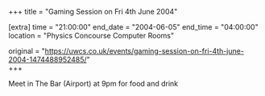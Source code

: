 +++
title = "Gaming Session on Fri 4th June 2004"

[extra]
time = "21:00:00"
end_date = "2004-06-05"
end_time = "04:00:00"
location = "Physics Concourse Computer Rooms"

original = "https://uwcs.co.uk/events/gaming-session-on-fri-4th-june-2004-1474488952485/"    
+++

Meet in The Bar (Airport) at 9pm for food and drink

